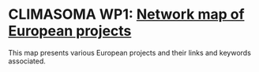 # CLIMASOMA WP1: [Network map of European projects](https://wp1.github.io/nx.html)
This map presents various European projects and their links and keywords associated.
